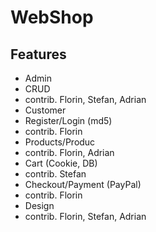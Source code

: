 # WebShop

## Features
* Admin
 * CRUD
  * contrib. Florin, Stefan, Adrian
* Customer
 * Register/Login (md5)
  * contrib. Florin
 * Products/Produc
  * contrib. Florin, Adrian
 * Cart (Cookie, DB)
  * contrib. Stefan
 * Checkout/Payment (PayPal)
  * contrib. Florin
 * Design
  * contrib. Florin, Stefan, Adrian
